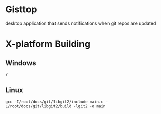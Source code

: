 # Gisttop
desktop application that sends notifications when git repos are updated


# X-platform Building
## Windows
~~~~
?
~~~~
## Linux
~~~~
gcc -I/root/docs/git/libgit2/include main.c -L/root/docs/git/libgit2/build -lgit2 -o main
~~~~
